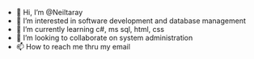 - 👋 Hi, I’m @Neiltaray
- 👀 I’m interested in software development and database management
- 🌱 I’m currently learning c#, ms sql, html, css
- 💞️ I’m looking to collaborate on system administration
- 📫 How to reach me thru my email

<!---
Neiltaray/Neiltaray is a ✨ special ✨ repository because its `README.md` (this file) appears on your GitHub profile.
You can click the Preview link to take a look at your changes.
--->
